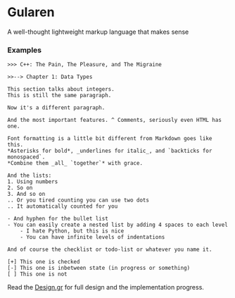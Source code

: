 # Gularen
A well-thought lightweight markup language that makes sense

### Examples
``` gr
>>> C++: The Pain, The Pleasure, and The Migraine

>>--> Chapter 1: Data Types

This section talks about integers.
This is still the same paragraph.

Now it's a different paragraph.

And the most important features. ^ Comments, seriously even HTML has one.

Font formatting is a little bit different from Markdown goes like this.
*Asterisks for bold*, _underlines for italic_, and `backticks for monospaced`.
*Combine them _all_ `together`* with grace.

And the lists:
1. Using numbers
2. So on
3. And so on
.. Or you tired counting you can use two dots
.. It automatically counted for you

- And hyphen for the bullet list
- You can easily create a nested list by adding 4 spaces to each level
    - I hate Python, but this is nice
    - You can have infinite levels of indentations

And of course the checklist or todo-list or whatever you name it.

[+] This one is checked
[-] This one is inbetween state (in progress or something)
[ ] This one is not
```

Read the [Design.gr](Design.gr) for full design and the implementation progress.
